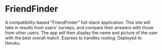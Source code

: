# FriendFinder
A compatibility-based "FriendFinder" full-stack application. This site will take in results from users' surveys, and compare their answers with those from other users. The app will then display the name and picture of the user with the best overall match. Express to handles routing. Deployed to Heroku.
